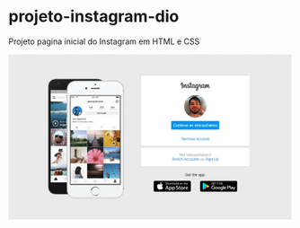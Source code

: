 # projeto-instagram-dio
Projeto pagina inicial do Instagram em HTML e CSS

![](img/tela-inicial.jpeg)
